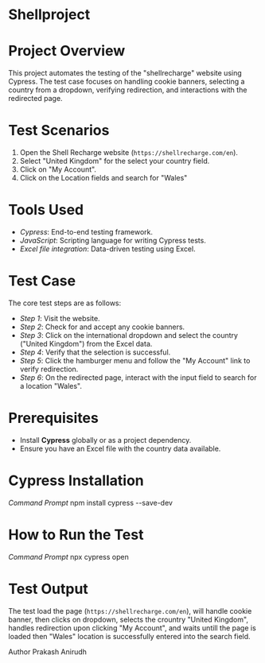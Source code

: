 # Shellproject

# Project Overview

This project automates the testing of the "shellrecharge" website using Cypress. The test case focuses on handling cookie banners, selecting a country from a dropdown, verifying redirection, and interactions with the redirected page.

# Test Scenarios

1. Open the Shell Recharge website (`https://shellrecharge.com/en`).
2. Select "United Kingdom" for the select your country field.
3. Click on "My Account".
4. Click on the Location fields and search for "Wales"

# Tools Used

- *Cypress*: End-to-end testing framework.
- *JavaScript*: Scripting language for writing Cypress tests.
- *Excel file integration*: Data-driven testing using Excel.

# Test Case

The core test steps are as follows:

- *Step 1*: Visit the website.
- *Step 2*: Check for and accept any cookie banners.
- *Step 3*: Click on the international dropdown and select the country ("United Kingdom") from the Excel data.
- *Step 4*: Verify that the selection is successful.
- *Step 5*: Click the hamburger menu and follow the "My Account" link to verify redirection.
- *Step 6*: On the redirected page, interact with the input field to search for a location "Wales".

# Prerequisites

- Install **Cypress** globally or as a project dependency.
- Ensure you have an Excel file with the country data available.

# Cypress Installation

*Command Prompt*
npm install cypress --save-dev

# How to Run the Test
*Command Prompt*
npx cypress open

# Test Output
The test load the page (`https://shellrecharge.com/en`), will handle cookie banner, then clicks on dropdown, selects the crountry "United Kingdom", handles redirection upon clicking "My Account", and waits untill the page is loaded then "Wales" location is successfully entered into the search field.

Author
Prakash Anirudh